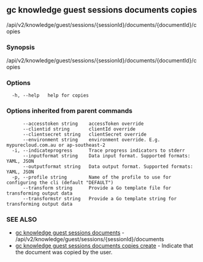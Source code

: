 ## gc knowledge guest sessions documents copies

/api/v2/knowledge/guest/sessions/{sessionId}/documents/{documentId}/copies

### Synopsis

/api/v2/knowledge/guest/sessions/{sessionId}/documents/{documentId}/copies

### Options

```
  -h, --help   help for copies
```

### Options inherited from parent commands

```
      --accesstoken string    accessToken override
      --clientid string       clientId override
      --clientsecret string   clientSecret override
      --environment string    environment override. E.g. mypurecloud.com.au or ap-southeast-2
  -i, --indicateprogress      Trace progress indicators to stderr
      --inputformat string    Data input format. Supported formats: YAML, JSON
      --outputformat string   Data output format. Supported formats: YAML, JSON
  -p, --profile string        Name of the profile to use for configuring the cli (default "DEFAULT")
      --transform string      Provide a Go template file for transforming output data
      --transformstr string   Provide a Go template string for transforming output data
```

### SEE ALSO

* [gc knowledge guest sessions documents](gc_knowledge_guest_sessions_documents.html)	 - /api/v2/knowledge/guest/sessions/{sessionId}/documents
* [gc knowledge guest sessions documents copies create](gc_knowledge_guest_sessions_documents_copies_create.html)	 - Indicate that the document was copied by the user.


